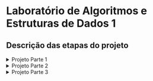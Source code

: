 # Laboratório de Algoritmos e Estruturas de Dados 1

## Descrição das etapas do projeto

<details>
    <summary>Projeto Parte 1</summary>
    <h3>Busca de Padrão em Lista</h3>
    <p>Uma imagem digital é uma matriz de elementos, podendo ter duas ou mais dimensões, em que cada elemento é um pixel com uma cor ou tom de cinza. Cada cor pode ser representada por um número (tom de cinza) ou por uma tupla (por exemplo, quando utiliza-se o sistema de cores RGB, que é a sigla para <em>Red Green Blue</em>, a representação da cor será uma tripla com três valores).</p>
    <p>Nesta primeira etapa do projeto, não será necessário trabalhar diretamente com imagens digitais, mas vamos tomá-las como exemplo para explicar o problema a ser resolvido. Considere as seguintes imagens de uma pista em miniatura:</p>
    <!-- imagens aqui !-->
    <p>Quando a pista é percorrida com uma câmera e as imagens de cada instante são obtidas, surgem visões diferentes da pista, principalmente nas curvas, em que pode ocorrer cortes na visão da pista. Observe, por exemplo, a sequência de imagens a seguir:</p>
    <!-- imagens aqui !-->
    <p>Nessa sequência de imagens, a partir da primeira, é possível ver que há uma curva próxima e, à medida que se caminha na pista e a curva se aproxima, a câmera captura cada vez menos as bordas da pista (que são as linhas brancas) devido ao seu campo de visão e ao seu movimento. Na última imagem da sequência, é possível ver somente a borda direita, ou seja, parte da pista foi cortada.</p>
    <p>Imagine agora que a pista foi colorida de vermelho. Se fizermos um corte na imagem e tormarmos apenas uma linha (desenhada em amarelo nas imagens abaixo), veremos que, quando a imagem da pista aparece sem cortes (primeira imagem), as cores que aparecem na altura da linha são preto, branco, vermelho, branco e preto, da esquerda para a direita.</p>
    <!-- imagens aqui !-->
    <p>Quando a imagem da pista aparece com cortes, outras possibilidades são possíveis, por exemplo, na segunda imagem temos a seguinte sequência de cores na altura da linha amarela: vermelho, branco e preto, da esquerda para a direita.</p>
    <p>O objetivo da primeira parte do projeto é, dada uma linha da imagem, buscar pelo padrão de sequência de cores que indica que a pista está sendo vista por completo (da borda esquerda até a borda direita).</p>
    <p>No exercício de programação “Análise de segmentos com elementos iguais”, foi fornecido um arquivo com os valores (“cores”) dos elementos de uma linha e foi realizada a análise dos tipos dos segmentos e a contagem do número de elementos do respectivo segmento.</p>
    <p>Se considerarmos o seguinte mapeamento dos valores do vetor para os números inteiros (o mapeamento será sempre o mesmo no projeto,  independentemente dos valores dos elementos fornecidos): 0(preto) = 0; 128(vermelho*) = 1; 255(branco) = 3.</p>
    <p>(*) Observação: na verdade o valor 128 representa um tom de cinza mas que no exemplo será entendido como a cor vermelha para simplificar.</p>
    <p>Então o padrão da pista completa que estamos buscando é a seguinte sequência dos tipos dos segmentos: 1 3 2 3 1.</p>
    <p>Que representam as cores: preto, branco, vermelho, branco e preto. A sequência dos tipos dos segmentos foi parte da saída do exercício de programação citado e, portanto, o código entregue poderá ser aproveitado na solução desta parte do projeto.</p>
    <p>Se eu já tenho um programa que imprime a sequência dos tipos dos segmentos, o que devo fazer então? Você deverá verificar se o padrão “1 3 2 3 1” está presente em alguma parte dessa sequência. Por exemplo, considere a sequência dos tipos dos segmentos:</p>
    <p>| 1 | | 3 | | <em>1</em> | | <em>3</em> | | <em>2</em> | | <em>3</em> | | <em>1</em> | | 3 | | 1 | </p>
    <p>Nesse exemplo há o padrão da pista completa em uma parte da sequência (colorido em amarelo). No exemplo a seguir não há o padrão de pista completa:</p>
    <p>| 1 | | 3 | | 1 | | 3 | | 1 |</p>
    <p>Há várias outras possibilidades de sequências em que o padrão pode ou não estar presente. O padrão será considerado presente na sequência somente se a sub-sequência “1 3 2 3 1” for encontrada nesta ordem.</p>
    <h3>Formato de Entrada de Dados</h3>
    <p>Os valores dos pixels (elementos) da linha da imagem serão fornecidos em um arquivo texto com o seguinte formato: <u>na primeira linha o valor de N</u> e <u>na linha seguinte os N valores</u> dos elementos separados por um espaço em branco. Todos valores são números inteiros. Esse formato é igual ao do exercício de programação “Análise de segmentos com elementos iguais”.</p>
    <p>O programa deverá solicitar o nome do arquivo de entrada.</p>
    <h3>Formato de Saída de Dados</h3>
    <p>O programa deverá produzir a impressão na tela conforme o modelo a seguir, de acordo com o resultado encontrado (não utilize acentuação nem cedilha na saída para esse programa):</p>
    <pre><code><p>Digite o nome do arquivo: teste.txt</p><p>Resultado: Padrao encontrado.</p></code></pre>
    <p>Ou:</p>
    <pre><code><p>Digite o nome do arquivo: teste.txt</p><p>Resultado: Padrao nao encontrado.</p></code></pre>
</details>

<details>
    <summary>Projeto Parte 2</summary>
    <h3>Busca de Padrão em Sequência – Faixa de Pedestres</h3>
    <p>Na primeira etapa do projeto, foi implementada a busca pelo padrão da pista em uma linha da imagem (desenhada em amarelo na imagem de exemplo abaixo). Esse padrão é uma sequência de cores que indica que a pista está sendo vista por completo (da borda esquerda até a borda direita). A sequência de cores que aparecem na altura da linha amarela é: preto, branco, vermelho, branco e preto.</p>
    <!-- imagens aqui !-->
    <p>O objetivo da segunda parte do projeto é, dada uma linha da imagem, identificar o padrão de uma faixa de pedestres como, por exemplo, da imagem a seguir:</p>
    <!-- imagens aqui !-->
    <p>Nesse exemplo há o padrão da faixa de pedestres em uma parte da sequência. Esse padrão é mostrado abaixo:</p>
    </p>| ... | | 1 | | 3 | | 1 | | 3 | | 1 | | 3 | | 1 | | 3 | | 1 | | 3 | | 1 | | 3 | | 1 | | ... |</p>
    <p>Há várias possibilidades de sequências em que o padrão pode ou não estar presente. O padrão será considerado presente na sequência somente se a sub-sequência “1 3 1 3 1 3 1 3 1 3 1 3 1” for encontrada nesta ordem</p>
    <p>Para a implementação da Parte II, o código da Parte I poderá ser utilizado.</p>
    <h3>Formato de Entrada de Dados</h3>
    <p>Os valores dos pixels (elementos) da linha da imagem serão fornecidos em um arquivo texto com o seguinte formato: <u>na primeira linha o valor de N</u> e <u>na linha seguinte os N valores</u> dos elementos separados por um espaço em branco. Todos valores são números inteiros. Esse formato é igual ao do exercício de programação “Análise de segmentos com elementos iguais”.</p>
    <p>O programa deverá solicitar o nome do arquivo de entrada.</p>
    <h3>Formato de Saída de Dados</h3>
    <p>O programa deverá produzir a impressão na tela conforme o modelo a seguir, de acordo com o resultado encontrado (não utilize acentuação nem cedilha na saída para esse programa):</p>
    <pre><code><p>Digite o nome do arquivo: teste.txt</p><p>Resultado: Padrao de faixa de pedestres encontrado.</p></code></pre>
    <p>Ou:</p>
    <pre><code><p>Digite o nome do arquivo: teste.txt</p><p>Resultado: Padrao de faixa de pedestres nao encontrado.</p></code></pre>
</details>

<details>
    <summary>Projeto Parte 3</summary>
    <h3>Detecção de faixa de pedestres em uma imagem da pista</h3>
    <p>Na segunda etapa do projeto, foi implementada a identificação do padrão de uma faixa de pedestres dada uma linha da imagem. Considere que agora não há apenas um, mas L linhas selecionadas na imagem, como mostrado na figura abaixo, em que cada linha está colorida de azul.</p>
    <!-- imagens aqui !-->
    <p>O objetivo da terceira etapa do projeto é realizar a detecção de faixa de pedestres em uma imagem da pista de forma simples, considerado as informações de vários perfis (linhas) da imagem. Dessa forma, cada perfil da imagem deverá ser analisado e o resultado (Pista normal, Faixa de pedestres ou Padrão não identificado) deverá ser armazenado em uma estrutura de dados do tipo lista. </p>
    <p>Para armazenar o resultado da análise de cada perfil em uma lista, utilize uma das implementações do livro texto do Ziviani para o tipo abstrato de dados Lista (por meio de arranjo ou apontadores), disponíveis em: <a href="http://www2.dcc.ufmg.br/livros/algoritmos/implementacoes-03.php">DCC UFMG</a>.</p>
    <p>Cada item da lista, que representa um perfil, deverá conter: um campo Chave (número inteiro que será atribuído sequencialmente a cada perfil lido do arquivo) e um campo Resultado (Pista normal, Faixa de pedestres ou Padrão não identificado).</p>
    <p>É obrigatório utilizar as funções da implementação do Ziviani e não é permitido alterá-las, com exceção da função main e das definições solicitadas neste enunciado. Funções adicionais poderão ser criadas, se necessário.</p>
    <p>Cada grupo deverá escolher qual método será utilizado para realizar a detecção de faixa de pedestres (por exemplo, pode ser considerado que há faixa de pedestres se em pelo menos um perfil for detectado o padrão da faixa). Lembrem-se de levar em consideração que há perfis diversos na imagem, alguns somente com o padrão da pista completa, outros com falhas devido à iluminação ou movimento do robô, etc.</p>
    <!-- imagens aqui !-->
    <p>Para a implementação da Parte III, o código da Parte II poderá ser utilizado.</p>
    <h3>Formato de Entrada de Dados</h3>
    <p>Os valores dos N pixels (elementos) dos L perfis da imagem serão fornecidos em um arquivo texto com o seguinte formato: na primeira linha o valor de L e nas linhas seguintes: o valor de N e na próxima linha os N valores dos elementos do perfil separados por um espaço em branco. Todos valores são números inteiros.</p>
    <p>O programa deverá solicitar o nome do arquivo de entrada.</p>
    <h3>Formato de Saída de Dados</h3>
    <p>O programa deverá produzir a impressão na tela conforme o modelo a seguir, de acordo com o resultado encontrado (não utilize acentuação nem cedilha na saída para esse programa):</p>
    <pre><code><p>Digite o nome do arquivo: teste.txt</p><p>Resultado: Pista sem faixa de pedestres.</p></code></pre>
    <p>Ou:</p>
    <pre><code><p>Digite o nome do arquivo: teste.txt</p><p>Resultado: Pista com faixa de pedestres.</p></code></pre>
</details>